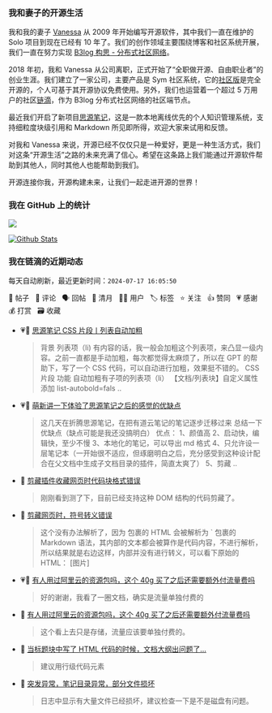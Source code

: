 ### 我和妻子的开源生活

我和我的妻子 [Vanessa](https://github.com/Vanessa219) 从 2009 年开始编写开源软件，其中我们一直在维护的 Solo 项目到现在已经有 10 年了。我们的创作领域主要围绕博客和社区系统开展，我们一直在努力实现 [B3log 构思 - 分布式社区网络](https://ld246.com/article/1546941897596)。

2018 年初，我和 Vanessa 从公司离职，正式开始了“全职做开源、自由职业者”的创业生涯。我们建立了一家公司，主要产品是 Sym 社区系统，它的[社区版](https://github.com/88250/symphony)是完全开源的，个人可基于其开源协议免费使用。另外，我们也运营着一个超过 5 万用户的社区[链滴](https://ld246.com)，作为 B3log 分布式社区网络的社区端节点。

最近我们开启了新项目[思源笔记](https://github.com/siyuan-note/siyuan)，这是一款本地离线优先的个人知识管理系统，支持细粒度块级引用和 Markdown 所见即所得，欢迎大家来试用和反馈。

对我和 Vanessa 来说，开源已经不仅仅只是一种爱好，更是一种生活方式，我们对这条“开源生活”之路的未来充满了信心。希望在这条路上我们能通过开源软件帮助到其他人，同时其他人也能帮助到我们。

开源连接你我，开源构建未来，让我们一起走进开源的世界！

### 我在 GitHub 上的统计

<a title="Hits" target="_blank" href="https://github.com/88250/88250"><img src="https://hits.b3log.org/88250/88250.svg"></a>

[![Github Stats](https://github-readme-stats.vercel.app/api?username=88250&theme=tokyonight&show_icons=true)](https://github.com/88250)

<!--events start -->

### 我在链滴的近期动态

每天自动刷新，最近更新时间：`2024-07-17 16:05:50`

📝 帖子 &nbsp; 💬 评论 &nbsp; 🗣 回帖 &nbsp; 🌙 清月 &nbsp; 👨‍💻 用户 &nbsp; 🏷️ 标签 &nbsp; ⭐️ 关注 &nbsp; 👍 赞同 &nbsp; 💗 感谢 &nbsp; 💰 打赏 &nbsp; 🗃 收藏

* 💗📝 [思源笔记 CSS 片段丨列表自动加粗](https://ld246.com/article/1721171554952)

  > 背景 列表项（li) 有内容的话，我一般会加粗这个列表项，来凸显一级内容。之前一直都是手动加粗，每次都觉得太麻烦了，所以在 GPT 的帮助下，写了一个 CSS 代码，可以自动进行加粗，效果挺不错的。 CSS 片段 功能 自动加粗有子项的列表项（li） 【文档/列表块】自定义属性添加 list-autobold=fals ..
* 💗📝 [萌新讲一下体验了思源笔记之后的感觉的优缺点](https://ld246.com/article/1720968912638)

  > 这几天在折腾思源笔记，在把有道云笔记的笔记逐步迁移过来 总结一下优缺点（缺点可能是我还没搞明白） 优点： 1、颜值高 2、启动快，编辑快，至少不慢 3、本地化的笔记，可以导出 md 格式 4、只允许设一层笔记本（一开始很不适应，但琢磨明白之后，充分感受到这种设计配合在父文档中生成子文档目录的插件，简直太爽了） 5、剪藏 ..
* 💬 [剪藏插件收藏网页时代码块格式错误](https://ld246.com/article/1696204715732/comment/1721179848150#comments)

  > 刚刚看到测了下，目前已经支持这种 DOM 结构的代码剪藏了。
* 💬 [剪藏网页时，符号转义错误](https://ld246.com/article/1721176980894/comment/1721179681216#comments)

  > 这个没有办法解析了，因为  包裹的 HTML 会被解析为 ` 包裹的 Markdown 语法，其内部的文本都会被算作是代码内容，不进行解析，所以结果就是右边这样，内部并没有进行转义，可以看下原始的 HTML： [图片]
* 💗💬 [有人用过阿里云的资源包吗，这个 40g 买了之后还需要额外付流量费吗](https://ld246.com/article/1721143008967/comment/1721146609101#comments)

  > 好的谢谢，我看了一圈文档，确实是流量单独付费的
* 💬 [有人用过阿里云的资源包吗，这个 40g 买了之后还需要额外付流量费吗](https://ld246.com/article/1721143008967/comment/1721143194650#comments)

  > 这个看上去只是存储，流量应该要单独付费的。
* 💬 [当标题块中写了 HTML 代码的时候，文档大纲出问题了...](https://ld246.com/article/1721140204717/comment/1721142434669#comments)

  > 建议用行级代码元素
* 💬 [突发异常，笔记目录异常，部分文件损坏](https://ld246.com/article/1721117922763/comment/1721121925851#comments)

  > 日志中显示有大量文件已经损坏，建议检查一下是不是磁盘有问题。


<!--events end -->
